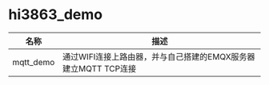 # hi3863_demo

| 名称 | 描述 |
| ----------- | ----------- |
| mqtt_demo | 通过WIFI连接上路由器，并与自己搭建的EMQX服务器建立MQTT TCP连接 |